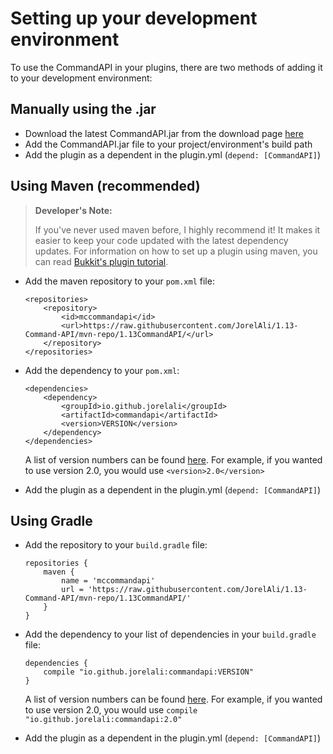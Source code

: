 # Setting up your development environment

To use the CommandAPI in your plugins, there are two methods of adding it to your development environment:

## Manually using the .jar

- Download the latest CommandAPI.jar from the download page [here](https://github.com/JorelAli/1.13-Command-API/releases/latest)
- Add the CommandAPI.jar file to your project/environment's build path
- Add the plugin as a dependent in the plugin.yml (`depend: [CommandAPI]`)

## Using Maven (recommended)

> **Developer's Note:**
>
> If you've never used maven before, I highly recommend it! It makes it easier to keep your code updated with the latest dependency updates. For information on how to set up a plugin using maven, you can read [Bukkit's plugin tutorial](https://bukkit.gamepedia.com/Plugin_Tutorial).

* Add the maven repository to your `pom.xml` file:

  ```
  <repositories>
      <repository>
          <id>mccommandapi</id>
          <url>https://raw.githubusercontent.com/JorelAli/1.13-Command-API/mvn-repo/1.13CommandAPI/</url>
      </repository>
  </repositories>
  ```

* Add the dependency to your `pom.xml`:

  ```
  <dependencies>
      <dependency>
          <groupId>io.github.jorelali</groupId>
          <artifactId>commandapi</artifactId>
          <version>VERSION</version>
      </dependency>
  </dependencies>
  ```
  A list of version numbers can be found [here](https://github.com/JorelAli/1.13-Command-API/tree/mvn-repo/1.13CommandAPI/io/github/jorelali/commandapi).
  For example, if you wanted to use version 2.0, you would use `<version>2.0</version>`

* Add the plugin as a dependent in the plugin.yml (`depend: [CommandAPI]`)

## Using Gradle

* Add the repository to your `build.gradle` file:

  ```
  repositories {
      maven {
          name = 'mccommandapi'
          url = 'https://raw.githubusercontent.com/JorelAli/1.13-Command-API/mvn-repo/1.13CommandAPI/'
      }
  }
  ```

* Add the dependency to your list of dependencies in your `build.gradle` file:

  ```
  dependencies {
      compile "io.github.jorelali:commandapi:VERSION"
  }
  ```

  A list of version numbers can be found [here](https://github.com/JorelAli/1.13-Command-API/tree/mvn-repo/1.13CommandAPI/io/github/jorelali/commandapi).
  For example, if you wanted to use version 2.0, you would use `compile "io.github.jorelali:commandapi:2.0"`

* Add the plugin as a dependent in the plugin.yml (`depend: [CommandAPI]`)
